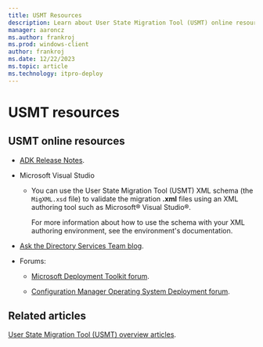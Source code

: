 ```yaml
---
title: USMT Resources
description: Learn about User State Migration Tool (USMT) online resources, including Microsoft Visual Studio and forums.
manager: aaroncz
ms.author: frankroj
ms.prod: windows-client
author: frankroj
ms.date: 12/22/2023
ms.topic: article
ms.technology: itpro-deploy
---
```


# USMT resources

## USMT online resources

- [ADK Release Notes](/windows-hardware/get-started/what-s-new-in-kits-and-tools).

- Microsoft Visual Studio

  - You can use the User State Migration Tool (USMT) XML schema (the `MigXML.xsd` file) to validate the migration **.xml** files using an XML authoring tool such as Microsoft® Visual Studio®.
  
    For more information about how to use the schema with your XML authoring environment, see the environment's documentation.

- [Ask the Directory Services Team blog](https://techcommunity.microsoft.com/t5/ask-the-directory-services-team/bg-p/AskDS).

- Forums:

  - [Microsoft Deployment Toolkit forum](/answers/topics/mem-mdt.html).

  - [Configuration Manager Operating System Deployment forum](/answers/topics/mem-cm-osd.html).

## Related articles

[User State Migration Tool (USMT) overview articles](usmt-topics.md).
